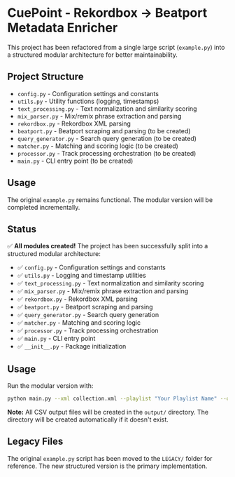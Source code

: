 # CuePoint - Rekordbox → Beatport Metadata Enricher

This project has been refactored from a single large script (`example.py`) into a structured modular architecture for better maintainability.

## Project Structure

- `config.py` - Configuration settings and constants
- `utils.py` - Utility functions (logging, timestamps)
- `text_processing.py` - Text normalization and similarity scoring
- `mix_parser.py` - Mix/remix phrase extraction and parsing
- `rekordbox.py` - Rekordbox XML parsing
- `beatport.py` - Beatport scraping and parsing (to be created)
- `query_generator.py` - Search query generation (to be created)
- `matcher.py` - Matching and scoring logic (to be created)
- `processor.py` - Track processing orchestration (to be created)
- `main.py` - CLI entry point (to be created)

## Usage

The original `example.py` remains functional. The modular version will be completed incrementally.

## Status

✅ **All modules created!** The project has been successfully split into a structured modular architecture:

- ✅ `config.py` - Configuration settings and constants
- ✅ `utils.py` - Logging and timestamp utilities
- ✅ `text_processing.py` - Text normalization and similarity scoring
- ✅ `mix_parser.py` - Mix/remix phrase extraction and parsing
- ✅ `rekordbox.py` - Rekordbox XML parsing
- ✅ `beatport.py` - Beatport scraping and parsing
- ✅ `query_generator.py` - Search query generation
- ✅ `matcher.py` - Matching and scoring logic
- ✅ `processor.py` - Track processing orchestration
- ✅ `main.py` - CLI entry point
- ✅ `__init__.py` - Package initialization

## Usage

Run the modular version with:
```bash
python main.py --xml collection.xml --playlist "Your Playlist Name" --out output.csv
```

**Note:** All CSV output files will be created in the `output/` directory. The directory will be created automatically if it doesn't exist.

## Legacy Files

The original `example.py` script has been moved to the `LEGACY/` folder for reference. The new structured version is the primary implementation.

